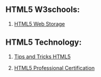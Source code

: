 **HTML5 W3schools:**
---
1. [HTML5 Web Storage](https://github.com/daodc/Front-End-Develop-Technicals/blob/master/Html5-webstorage.md)

**HTML5 Technology:**
---
1. [Tips and Tricks HTML5](https://github.com/daodc/Front-End-Develop-Technicals/blob/master/Html5-tips-tricks.md)

1. [HTML5 Professional Certification](https://github.com/daodc/Front-End-Develop-Technicals/blob/master/Html5-professional-certification.md)


